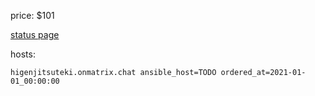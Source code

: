 

price: $101

[status page](https://etke.cc/order/status/#749f066f31d6e795088f154897aba00b72bdbf951e4d5721caa37ee9d6eb31d9)

hosts:
```
higenjitsuteki.onmatrix.chat ansible_host=TODO ordered_at=2021-01-01_00:00:00
```



